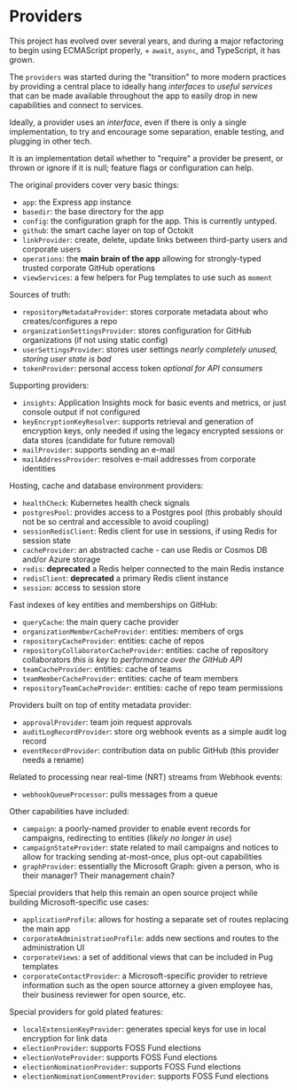 # Providers

This project has evolved over several years, and during a major refactoring
to begin using ECMAScript properly, + `await`, `async`, and TypeScript, it
has grown.

The `providers` was started during the "transition" to more modern practices by
providing a central place to ideally hang _interfaces_ to _useful services_ that
can be made available throughout the app to easily drop in new capabilities and
connect to services.

Ideally, a provider uses an _interface_, even if there is only a single implementation,
to try and encourage some separation, enable testing, and plugging in other tech.

It is an implementation detail whether to "require" a provider be present, or thrown or
ignore if it is null; feature flags or configuration can help.

The original providers cover very basic things:

- `app`: the Express app instance
- `basedir`: the base directory for the app
- `config`: the configuration graph for the app. This is currently untyped.
- `github`: the smart cache layer on top of Octokit
- `linkProvider`: create, delete, update links between third-party users and corporate users
- `operations`: the **main brain of the app** allowing for strongly-typed trusted corporate GitHub operations
- `viewServices`: a few helpers for Pug templates to use such as `moment`

Sources of truth:

- `repositoryMetadataProvider`: stores corporate metadata about who creates/configures a repo
- `organizationSettingsProvider`: stores configuration for GitHub organizations (if not using static config)
- `userSettingsProvider`: stores user settings _nearly completely unused, storing user state is bad_
- `tokenProvider`: personal access token _optional for API consumers_

Supporting providers:

- `insights`: Application Insights mock for basic events and metrics, or just console output if not configured
- `keyEncryptionKeyResolver`: supports retrieval and generation of encryption keys, only needed if using the legacy encrypted sessions or data stores (candidate for future removal)
- `mailProvider`: supports sending an e-mail
- `mailAddressProvider`: resolves e-mail addresses from corporate identities

Hosting, cache and database environment providers:

- `healthCheck`: Kubernetes health check signals
- `postgresPool`: provides access to a Postgres pool (this probably should not be so central and accessible to avoid coupling)
- `sessionRedisClient`: Redis client for use in sessions, if using Redis for session state
- `cacheProvider`: an abstracted cache - can use Redis or Cosmos DB and/or Azure storage
- `redis`: **deprecated** a Redis helper connected to the main Redis instance
- `redisClient`: **deprecated** a primary Redis client instance
- `session`: access to session store

Fast indexes of key entities and memberships on GitHub:

- `queryCache`: the main query cache provider
- `organizationMemberCacheProvider`: entities: members of orgs
- `repositoryCacheProvider`: entities: cache of repos
- `repositoryCollaboratorCacheProvider`: entities: cache of repository collaborators _this is key to performance over the GitHub API_
- `teamCacheProvider`: entities: cache of teams
- `teamMemberCacheProvider`: entities: cache of team members
- `repositoryTeamCacheProvider`: entities: cache of repo team permissions

Providers built on top of entity metadata provider:

- `approvalProvider`: team join request approvals
- `auditLogRecordProvider`: store org webhook events as a simple audit log record
- `eventRecordProvider`: contribution data on public GitHub (this provider needs a rename)

Related to processing near real-time (NRT) streams from Webhook events:

- `webhookQueueProcessor`: pulls messages from a queue

Other capabilities have included:

- `campaign`: a poorly-named provider to enable event records for campaigns, redirecting to entities (_likely no longer in use_)
- `campaignStateProvider`: state related to mail campaigns and notices to allow for tracking sending at-most-once, plus opt-out capabilities
- `graphProvider`: essentially the Microsoft Graph: given a person, who is their manager? Their management chain?

Special providers that help this remain an open source project while building Microsoft-specific
use cases:

- `applicationProfile`: allows for hosting a separate set of routes replacing the main app
- `corporateAdministrationProfile`: adds new sections and routes to the administration UI
- `corporateViews`: a set of additional views that can be included in Pug templates
- `corporateContactProvider`: a Microsoft-specific provider to retrieve information such as the open source attorney a given employee has, their business reviewer for open source, etc.

Special providers for gold plated features:

- `localExtensionKeyProvider`: generates special keys for use in local encryption for link data
- `electionProvider`: supports FOSS Fund elections
- `electionVoteProvider`: supports FOSS Fund elections
- `electionNominationProvider`: supports FOSS Fund elections
- `electionNominationCommentProvider`: supports FOSS Fund elections
